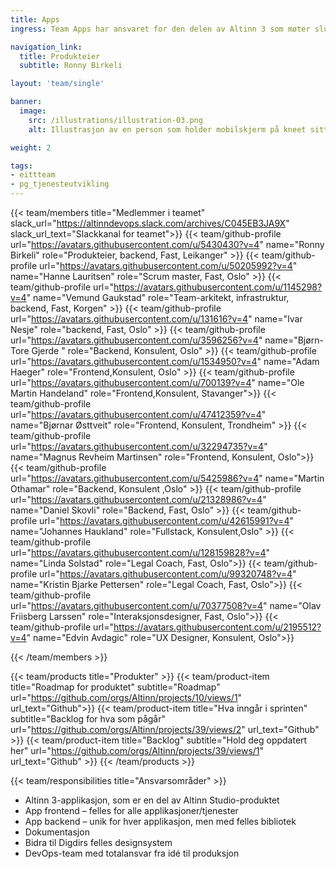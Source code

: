 ```yaml
---
title: Apps
ingress: Team Apps har ansvaret for den delen av Altinn 3 som møter sluttbrukerne når de fyller ut et skjema - fra de starter å fylle det ut til de har sendt det inn til tjenesteeieren.

navigation_link:
  title: Produkteier
  subtitle: Ronny Birkeli

layout: 'team/single'

banner:
  image:
    src: /illustrations/illustration-03.png
    alt: Illustrasjon av en person som holder mobilskjerm på kneet sitt

weight: 2

tags:
- eittteam
- pg_tjenesteutvikling
---
```


{{< team/members title="Medlemmer i teamet" slack_url="https://altinndevops.slack.com/archives/C045EB3JA9X" slack_url_text="Slackkanal for teamet">}}
{{< team/github-profile url="https://avatars.githubusercontent.com/u/5430430?v=4" name="Ronny Birkeli" role="Produkteier, backend, Fast, Leikanger" >}}
{{< team/github-profile url="https://avatars.githubusercontent.com/u/50205992?v=4" name="Hanne Lauritsen" role="Scrum master, Fast,  Oslo" >}}
{{< team/github-profile url="https://avatars.githubusercontent.com/u/1145298?v=4" name="Vemund Gaukstad" role="Team-arkitekt, infrastruktur, backend, Fast, Korgen" >}}
{{< team/github-profile url="https://avatars.githubusercontent.com/u/131616?v=4" name="Ivar Nesje" role="backend, Fast, Oslo" >}}
{{< team/github-profile url="https://avatars.githubusercontent.com/u/3596256?v=4" name="Bjørn-Tore Gjerde " role="Backend, Konsulent, Oslo" >}}
{{< team/github-profile url="https://avatars.githubusercontent.com/u/1534950?v=4" name="Adam Haeger" role="Frontend,Konsulent, Oslo" >}}
{{< team/github-profile url="https://avatars.githubusercontent.com/u/700139?v=4" name="Ole Martin Handeland" role="Frontend,Konsulent, Stavanger">}}
{{< team/github-profile url="https://avatars.githubusercontent.com/u/47412359?v=4" name="Bjørnar Østtveit" role="Frontend, Konsulent, Trondheim" >}}
{{< team/github-profile url="https://avatars.githubusercontent.com/u/32294735?v=4" name="Magnus Revheim Martinsen" role="Frontend, Konsulent, Oslo">}}
{{< team/github-profile url="https://avatars.githubusercontent.com/u/5425986?v=4" name="Martin Othamar" role="Backend, Konsulent ,Oslo" >}}
{{< team/github-profile url="https://avatars.githubusercontent.com/u/21328986?v=4" name="Daniel Skovli" role="Backend, Fast, Oslo" >}}
{{< team/github-profile url="https://avatars.githubusercontent.com/u/42615991?v=4" name="Johannes Haukland" role="Fullstack, Konsulent,Oslo" >}}
{{< team/github-profile url="https://avatars.githubusercontent.com/u/128159828?v=4" name="Linda Solstad" role="Legal Coach, Fast, Oslo">}}
{{< team/github-profile url="https://avatars.githubusercontent.com/u/99320748?v=4" name="Kristin Bjarke Pettersen" role="Legal Coach, Fast,  Oslo">}}
{{< team/github-profile url="https://avatars.githubusercontent.com/u/70377508?v=4" name="Olav Friisberg Larssen" role="Interaksjonsdesigner, Fast, Oslo">}}
{{< team/github-profile url="https://avatars.githubusercontent.com/u/2195512?v=4" name="Edvin Avdagic" role="UX Designer, Konsulent, Oslo">}}

{{< /team/members >}}

{{< team/products title="Produkter" >}}
{{< team/product-item title="Roadmap for produktet" subtitle="Roadmap" url="https://github.com/orgs/Altinn/projects/10/views/1" url_text="Github">}}
{{< team/product-item title="Hva inngår i sprinten" subtitle="Backlog for hva som pågår" url="https://github.com/orgs/Altinn/projects/39/views/2" url_text="Github" >}}
{{< team/product-item title="Backlog" subtitle="Hold deg oppdatert her" url="https://github.com/orgs/Altinn/projects/39/views/1" url_text="Github" >}}
{{< /team/products >}}

{{< team/responsibilities title="Ansvarsområder" >}}

- Altinn 3-applikasjon, som er en del av Altinn Studio-produktet
- App frontend – felles for alle applikasjoner/tjenester
- App backend – unik for hver applikasjon, men med felles bibliotek
- Dokumentasjon
- Bidra til Digdirs felles designsystem
- DevOps-team med totalansvar fra idé til produksjon
